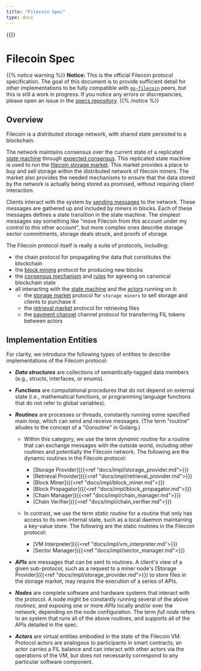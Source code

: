 ```yaml
---
title: "Filecoin Spec"
type: docs
---
```


{{<js>}}

# Filecoin Spec

{{% notice warning %}}
**Notice:** This is the official Filecoin protocol specification.
The goal of this document is to provide sufficient detail for other implementations to be fully compatible with [`go-filecoin`](https://github.com/filecoin-project/go-filecoin) peers, but this is still a work in progress.
If you notice any errors or discrepancies, please open an issue in the [specs repository](https://github.com/filecoin-project/specs).
{{% /notice %}}

## Overview

Filecoin is a distributed storage network, with shared state persisted to a blockchain.

The network maintains consensus over the current state of a replicated [state machine](state-machine.md) through [expected consensus](expected-consensus.md). This replicated state machine is used to run the [filecoin storage market](storage-market.md). This market provides a place to buy and sell storage within the distributed network of filecoin miners. The market also provides the needed mechanisms to ensure that the data stored by the network is actually being stored as promised, without requiring client interaction.

Clients interact with the system by [sending messages](data-propagation.md#message-propagation) to the network. These messages are gathered up and included by miners in blocks. Each of these messages defines a state transition in the state machine. The simplest messages say something like "move Filecoin from *this* account under my control to *this* other account", but more complex ones describe storage sector commitments, storage deals struck, and proofs of storage.

The Filecoin protocol itself is really a suite of protocols, including:

- the chain protocol for propagating the data that constitutes the blockchain
- the [block mining](mining.md) protocol for producing new blocks
- the [consensus mechanism](expected-consensus.md) and [rules](validation.md) for agreeing on canonical blockchain state
- all interacting with the [state machine](state-machine.md) and the [actors](actors.md) running on it:
  - the [storage market](storage-market.md) protocol for `storage miners` to sell storage and clients to purchase it
  - the [retrieval market](retrieval-market.md) protocol for retrieving files
  - the [payment channel](payments.md) channel protocol for transferring FIL tokens between actors




## Implementation Entities

For clarity, we introduce the following types of entities to describe implementations of the Filecoin protocol:

- **_Data structures_** are collections of semantically-tagged data members (e.g., structs, interfaces, or enums).

- **_Functions_** are computational procedures that do not depend on external state (i.e., mathematical functions,
  or programming language functions that do not refer to global variables).

- **_Routines_** are processes or threads, constantly running some specified main loop, which can send and receive messages.
  (The term "routine" alludes to the concept of a "Goroutine" in Golang.)

  - Within this category, we use the term _dynamic routine_ for a routine that can exchange messages with the outside world,
    including other routines and potentially the Filecoin network.
    The following are the dynamic routines in the Filecoin protocol:

      - [Storage Provider]({{<ref "docs/impl/storage_provider.md">}})
      - [Retrieval Provider]({{<ref "docs/impl/retrieval_provider.md">}})
      - [Block Miner]({{<ref "docs/impl/block_miner.md">}})
      - [Block Propagator]({{<ref "docs/impl/block_propagator.md">}})
      - [Chain Manager]({{<ref "docs/impl/chain_manager.md">}})
      - [Chain Verifier]({{<ref "docs/impl/chain_verifier.md">}})

  - In contrast, we use the term _static routine_ for a routine that only has access to its own internal state,
    such as a local daemon maintaining a key-value store. The following are the static routines in the Filecoin protocol:

      - [VM Interpreter]({{<ref "docs/impl/vm_interpreter.md">}})
      - [Sector Manager]({{<ref "docs/impl/sector_manager.md">}})

- **_APIs_** are messages that can be sent to routines. A client's view of a given sub-protocol, such as a request to a miner node's [Storage Provider]({{<ref "docs/impl/storage_provider.md">}}) to store files in the storage market, may require the execution of a series of APIs.

- **_Nodes_** are complete software and hardware systems that interact with the protocol.
  A node might be constantly running several of the above _routines_, and exposing one or more _APIs_ locally and/or over the network,
  depending on the node configuration.
  The term _full node_ refers to an system that runs all of the above routines, and supports all of the APIs detailed in the spec.

- **_Actors_** are virtual entities embodied in the state of the Filecoin VM.
  Protocol actors are analogous to participants in smart contracts;
  an actor carries a FIL balance and can interact with other actors
  via the operations of the VM, but does not necessarily correspond to any particular software component.
